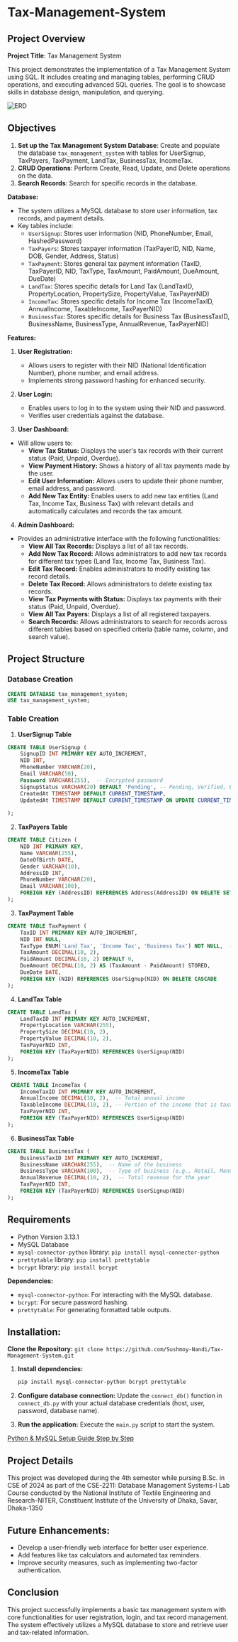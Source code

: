 # Tax-Management-System

## Project Overview

**Project Title**: Tax Management System

This project demonstrates the implementation of a Tax Management System using SQL. It includes creating and managing tables, performing CRUD operations, and executing advanced SQL queries. The goal is to showcase skills in database design, manipulation, and querying.

![ERD](https://github.com/Sushmoy-Nandi/Tax-Management-System/blob/main/Tax_Manegement_System_ERD.png)

## Objectives

1. **Set up the Tax Management System Database**: Create and populate the database `tax_management_system` with tables for UserSignup, TaxPayers, TaxPayment, LandTax, BusinessTax, IncomeTax.
2. **CRUD Operations**: Perform Create, Read, Update, and Delete operations on the data.
4. **Search Records**: Search for specific records in the database.

**Database:**

*   The system utilizes a MySQL database to store user information, tax records, and payment details.
*   Key tables include:
    - `UserSignup`: Stores user information (NID, PhoneNumber, Email, HashedPassword)
    - `TaxPayers`: Stores taxpayer information (TaxPayerID, NID, Name, DOB, Gender, Address, Status)
    - `TaxPayment`: Stores general tax payment information (TaxID, TaxPayerID, NID, TaxType, TaxAmount, PaidAmount, DueAmount, DueDate)
    - `LandTax`: Stores specific details for Land Tax (LandTaxID, PropertyLocation, PropertySize, PropertyValue, TaxPayerNID)
    - `IncomeTax`: Stores specific details for Income Tax (IncomeTaxID, AnnualIncome, TaxableIncome, TaxPayerNID)
    - `BusinessTax`: Stores specific details for Business Tax (BusinessTaxID, BusinessName, BusinessType, AnnualRevenue, TaxPayerNID)

**Features:**

1. **User Registration:** 
    - Allows users to register with their NID (National Identification Number), phone number, and email address.
    - Implements strong password hashing for enhanced security.

2. **User Login:**
    - Enables users to log in to the system using their NID and password.
    - Verifies user credentials against the database.

3. **User Dashboard:** 
- Will allow users to:
    - **View Tax Status:** Displays the user's tax records with their current status (Paid, Unpaid, Overdue).
    - **View Payment History:** Shows a history of all tax payments made by the user.
    - **Edit User Information:** Allows users to update their phone number, email address, and password.
    - **Add New Tax Entity:** Enables users to add new tax entities (Land Tax, Income Tax, Business Tax) with relevant details and automatically calculates and records the tax amount.

4. **Admin Dashboard:** 
- Provides an administrative interface with the following functionalities:
    - **View All Tax Records:** Displays a list of all tax records.
    - **Add New Tax Record:** Allows administrators to add new tax records for different tax types (Land Tax, Income Tax, Business Tax).
    - **Edit Tax Record:** Enables administrators to modify existing tax record details. 
    - **Delete Tax Record:** Allows administrators to delete existing tax records.
    - **View Tax Payments with Status:** Displays tax payments with their status (Paid, Unpaid, Overdue).
    - **View All Tax Payers:** Displays a list of all registered taxpayers.
    - **Search Records:** Allows administrators to search for records across different tables based on specified criteria (table name, column, and search value). 
        
## Project Structure

### **Database Creation**
```sql
CREATE DATABASE tax_management_system;
USE tax_management_system;
```

### **Table Creation**

1. **UserSignup Table**
```sql
CREATE TABLE UserSignup (
    SignupID INT PRIMARY KEY AUTO_INCREMENT,
    NID INT,
    PhoneNumber VARCHAR(20),
    Email VARCHAR(50),
    Password VARCHAR(255),  -- Encrypted password
    SignupStatus VARCHAR(20) DEFAULT 'Pending', -- Pending, Verified, Expired
    CreatedAt TIMESTAMP DEFAULT CURRENT_TIMESTAMP,
    UpdatedAt TIMESTAMP DEFAULT CURRENT_TIMESTAMP ON UPDATE CURRENT_TIMESTAMP
                    
);
```
2. **TaxPayers Table**
```sql
CREATE TABLE Citizen (
    NID INT PRIMARY KEY,
    Name VARCHAR(255),
    DateOfBirth DATE,
    Gender VARCHAR(10),
    AddressID INT,
    PhoneNumber VARCHAR(20),
    Email VARCHAR(100),
    FOREIGN KEY (AddressID) REFERENCES Address(AddressID) ON DELETE SET NULL
);
```
3. **TaxPayment Table**
```sql
CREATE TABLE TaxPayment (
    TaxID INT PRIMARY KEY AUTO_INCREMENT,
    NID INT NULL,
    TaxType ENUM('Land Tax', 'Income Tax', 'Business Tax') NOT NULL,  -- Use ENUM for better control over types
    TaxAmount DECIMAL(10, 2),
    PaidAmount DECIMAL(10, 2) DEFAULT 0,
    DueAmount DECIMAL(10, 2) AS (TaxAmount - PaidAmount) STORED,
    DueDate DATE,
    FOREIGN KEY (NID) REFERENCES UserSignup(NID) ON DELETE CASCADE
);
```
4. **LandTax Table**
```sql
CREATE TABLE LandTax (
    LandTaxID INT PRIMARY KEY AUTO_INCREMENT,
    PropertyLocation VARCHAR(255), 
    PropertySize DECIMAL(10, 2), 
    PropertyValue DECIMAL(10, 2),
    TaxPayerNID INT,
    FOREIGN KEY (TaxPayerNID) REFERENCES UserSignup(NID)
);
```
5. **IncomeTax Table**
```sql
 CREATE TABLE IncomeTax (
    IncomeTaxID INT PRIMARY KEY AUTO_INCREMENT,
    AnnualIncome DECIMAL(10, 2),  -- Total annual income
    TaxableIncome DECIMAL(10, 2), -- Portion of the income that is taxable
    TaxPayerNID INT,
    FOREIGN KEY (TaxPayerNID) REFERENCES UserSignup(NID)
);
```
6. **BusinessTax Table**
```sql
CREATE TABLE BusinessTax (
    BusinessTaxID INT PRIMARY KEY AUTO_INCREMENT,
    BusinessName VARCHAR(255),  -- Name of the business
    BusinessType VARCHAR(100),  -- Type of business (e.g., Retail, Manufacturing)
    AnnualRevenue DECIMAL(10, 2),  -- Total revenue for the year
    TaxPayerNID INT,
    FOREIGN KEY (TaxPayerNID) REFERENCES UserSignup(NID)
);
```

## Requirements

* Python Version 3.13.1
* MySQL Database
* `mysql-connector-python` library: `pip install mysql-connector-python`
* `prettytable` library: `pip install prettytable`
* `bcrypt` library: `pip install bcrypt`

**Dependencies:**

*   `mysql-connector-python`: For interacting with the MySQL database.
*   `bcrypt`: For secure password hashing.
*   `prettytable`: For generating formatted table outputs.

## Installation:

**Clone the Repository:** `git clone https://github.com/Sushmoy-Nandi/Tax-Management-System.git`

1.  **Install dependencies:**
    ```bash
    pip install mysql-connector-python bcrypt prettytable
    ```

2.  **Configure database connection:** Update the `connect_db()` function in `connect_db.py` with your actual database credentials (host, user, password, database name).

3.  **Run the application:** Execute the `main.py` script to start the system.


[Python & MySQL Setup Guide Step by Step](https://docs.google.com/document/d/1NQQRdBi6nZessjha4bQrM0QTBIzSn9dvFePb6CLNQ6k/edit?tab=t.0)

## Project Details
This project was developed during the 4th semester while pursing B.Sc. in CSE of 2024 as part of the CSE-2211: Database Management Systems-I Lab Course conducted by the National Institute of Textile Engineering and Research-NITER, Constituent Institute of the University of Dhaka, Savar, Dhaka-1350

## Future Enhancements:

*   Develop a user-friendly web interface for better user experience.
*   Add features like tax calculators and automated tax reminders.
*   Improve security measures, such as implementing two-factor authentication.

## Conclusion

This project successfully implements a basic tax management system with core functionalities for user registration, login, and tax record management. The system effectively utilizes a MySQL database to store and retrieve user and tax-related information.